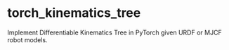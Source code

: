 # torch_kinematics_tree
Implement Differentiable Kinematics Tree in PyTorch given URDF or MJCF robot models.
